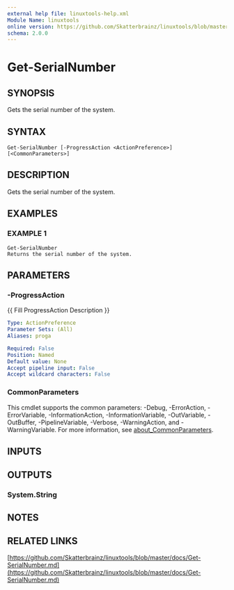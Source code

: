 ```yaml
---
external help file: linuxtools-help.xml
Module Name: linuxtools
online version: https://github.com/Skatterbrainz/linuxtools/blob/master/docs/Get-SerialNumber.md
schema: 2.0.0
---
```


# Get-SerialNumber

## SYNOPSIS
Gets the serial number of the system.

## SYNTAX

```
Get-SerialNumber [-ProgressAction <ActionPreference>] [<CommonParameters>]
```

## DESCRIPTION
Gets the serial number of the system.

## EXAMPLES

### EXAMPLE 1
```
Get-SerialNumber
Returns the serial number of the system.
```

## PARAMETERS

### -ProgressAction
{{ Fill ProgressAction Description }}

```yaml
Type: ActionPreference
Parameter Sets: (All)
Aliases: proga

Required: False
Position: Named
Default value: None
Accept pipeline input: False
Accept wildcard characters: False
```

### CommonParameters
This cmdlet supports the common parameters: -Debug, -ErrorAction, -ErrorVariable, -InformationAction, -InformationVariable, -OutVariable, -OutBuffer, -PipelineVariable, -Verbose, -WarningAction, and -WarningVariable. For more information, see [about_CommonParameters](http://go.microsoft.com/fwlink/?LinkID=113216).

## INPUTS

## OUTPUTS

### System.String
## NOTES

## RELATED LINKS

[https://github.com/Skatterbrainz/linuxtools/blob/master/docs/Get-SerialNumber.md](https://github.com/Skatterbrainz/linuxtools/blob/master/docs/Get-SerialNumber.md)

